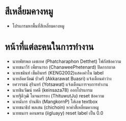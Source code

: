 # สีเหลี่ยมคางหมู
- โปรแกรมหาพื้นที่สีเหลี่ยมคางหมู

# หน้าที่แต่ละคนในการทำงาน
- นายพัชรพล เดชเทศ (Phatcharaphon Detthet) โฟกัสข้อความ
- นายชนาวีร์ เพ็ชรนารถ (ChanaweePhetenard) ปิดกากบาต
- นายเขมินท์ เข็มอินทร์ (KENG2002)แสดงค่าใน label
- นายอัคควัตฒ์ บัวศรี (Akkarawat Buasri) แจ้งเตือนค่าว่าง
- ยศวรรธน์ สุรินทร์ (Yotsawat) แจ้งเตือนการจบการทำงาน
- นายชินวัฒน์ ทศดี (keinsaza78) ออกโปรแกรม 
- นายฐิติวุฒิ โมจนยรรยง (ThituwutJu) reset ข้อความ
- นายมังกร ปานฟัก (MangkornP) ใส่เลข textbox
- นายชนาธิป พลเสน (chichoin) หาค่าสี่เหลี่ยมคางหมู
- นายธนกร ดอนพรม (iigluayy) reset label เป็น 0.0
